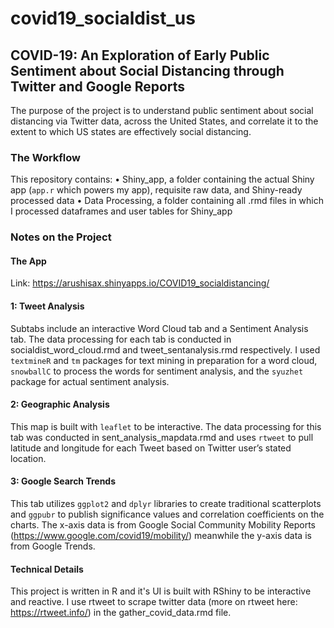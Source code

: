 # covid19_socialdist_us

## COVID-19: An Exploration of Early Public Sentiment about Social Distancing through Twitter and Google Reports
The purpose of the project is to understand public sentiment about social distancing via Twitter data, across the United States, and correlate it to the extent to which US states are effectively social distancing.

### The Workflow
This repository contains:
•	Shiny_app, a folder containing the actual Shiny app (`app.r` which powers my app), requisite raw data, and Shiny-ready processed data
•	Data Processing, a folder containing all .rmd files in which I processed dataframes and user tables for Shiny_app

### Notes on the Project

#### The App
Link: https://arushisax.shinyapps.io/COVID19_socialdistancing/

#### 1: Tweet Analysis
Subtabs include an interactive Word Cloud tab and a Sentiment Analysis tab. The data processing for each tab is conducted in socialdist_word_cloud.rmd and tweet_sentanalysis.rmd respectively.
I used `textmineR` and `tm` packages for text mining in preparation for a word cloud, `snowballC` to process the words for sentiment analysis, and the `syuzhet` package for actual sentiment analysis. 
#### 2: Geographic Analysis
This map is built with `leaflet` to be interactive. The data processing for this tab was conducted in sent_analysis_mapdata.rmd and uses `rtweet` to pull latitude and longitude for each Tweet based on Twitter user’s stated location. 
#### 3: Google Search Trends
This tab utilizes `ggplot2` and `dplyr` libraries to create traditional scatterplots and `ggpubr` to publish significance values and correlation coefficients on the charts. The x-axis data is from Google Social Community Mobility Reports (https://www.google.com/covid19/mobility/) meanwhile the y-axis data is from Google Trends.   

#### Technical Details
This project is written in R and it's UI is built with RShiny to be interactive and reactive. I use rtweet to scrape twitter data (more on rtweet here: https://rtweet.info/) in the gather_covid_data.rmd file. 




